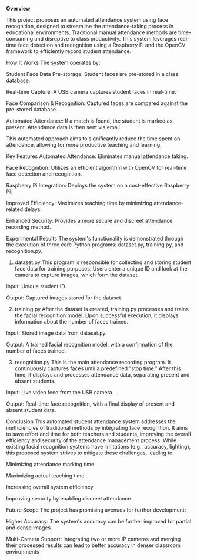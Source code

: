 **Overview**

This project proposes an automated attendance system using face recognition, designed to streamline the attendance-taking process in educational environments. Traditional manual attendance methods are time-consuming and disruptive to class productivity. This system leverages real-time face detection and recognition using a Raspberry Pi and the OpenCV framework to efficiently record student attendance.

How It Works
The system operates by:

Student Face Data Pre-storage: Student faces are pre-stored in a class database.

Real-time Capture: A USB camera captures student faces in real-time.

Face Comparison & Recognition: Captured faces are compared against the pre-stored database.

Automated Attendance: If a match is found, the student is marked as present. Attendance data is then sent via email.

This automated approach aims to significantly reduce the time spent on attendance, allowing for more productive teaching and learning.

Key Features
Automated Attendance: Eliminates manual attendance taking.

Face Recognition: Utilizes an efficient algorithm with OpenCV for real-time face detection and recognition.

Raspberry Pi Integration: Deploys the system on a cost-effective Raspberry Pi.

Improved Efficiency: Maximizes teaching time by minimizing attendance-related delays.

Enhanced Security: Provides a more secure and discreet attendance recording method.

Experimental Results
The system's functionality is demonstrated through the execution of three core Python programs: dataset.py, training.py, and recognition.py.

1. dataset.py
This program is responsible for collecting and storing student face data for training purposes. Users enter a unique ID and look at the camera to capture images, which form the dataset.

Input: Unique student ID.

Output: Captured images stored for the dataset.

2. training.py
After the dataset is created, training.py processes and trains the facial recognition model. Upon successful execution, it displays information about the number of faces trained.

Input: Stored image data from dataset.py.

Output: A trained facial recognition model, with a confirmation of the number of faces trained.

3. recognition.py
This is the main attendance recording program. It continuously captures faces until a predefined "stop time." After this time, it displays and processes attendance data, separating present and absent students.

Input: Live video feed from the USB camera.

Output: Real-time face recognition, with a final display of present and absent student data.

Conclusion
This automated student attendance system addresses the inefficiencies of traditional methods by integrating face recognition. It aims to save effort and time for both teachers and students, improving the overall efficiency and security of the attendance management process. While existing facial recognition systems have limitations (e.g., accuracy, lighting), this proposed system strives to mitigate these challenges, leading to:

Minimizing attendance marking time.

Maximizing actual teaching time.

Increasing overall system efficiency.

Improving security by enabling discreet attendance.

Future Scope
The project has promising avenues for further development:

Higher Accuracy: The system's accuracy can be further improved for partial and dense images.

Multi-Camera Support: Integrating two or more IP cameras and merging their processed results can lead to better accuracy in denser classroom environments
